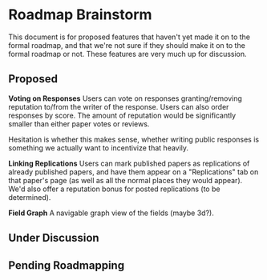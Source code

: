 # Roadmap Brainstorm

This document is for proposed features that haven't yet made it on to the
formal roadmap, and that we're not sure if they should make it on to the formal
roadmap or not.  These features are very much up for discussion.

## Proposed

**Voting on Responses** 
Users can vote on responses granting/removing reputation to/from the writer of
the response.  Users can also order responses by score.  The amount of
reputation would be significantly smaller than either paper votes or reviews.

Hesitation is whether this makes sense, whether writing public responses is
something we actually want to incentivize that heavily.

**Linking Replications**
Users can mark published papers as replications of already published papers,
and have them appear on a "Replications" tab on that paper's page (as well as
all the normal places they would appear).  We'd also offer a reputation bonus
for posted replications (to be determined).

**Field Graph**
A navigable graph view of the fields (maybe 3d?).

## Under Discussion


## Pending Roadmapping
